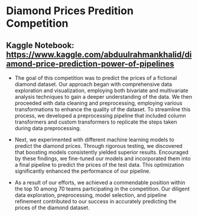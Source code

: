 # Diamond Prices Predition Competition

## Kaggle Notebook: https://www.kaggle.com/abduulrahmankhalid/diamond-price-prediction-power-of-pipelines

- The goal of this competition was to predict the prices of a fictional diamond dataset. Our approach began with comprehensive data exploration and visualization, employing both bivariate and multivariate analysis techniques to gain a deeper understanding of the data. We then proceeded with data cleaning and preprocessing, employing various transformations to enhance the quality of the dataset. To streamline this process, we developed a preprocessing pipeline that included column transformers and custom transformers to replicate the steps taken during data preprocessing.

- Next, we experimented with different machine learning models to predict the diamond prices. Through rigorous testing, we discovered that boosting models consistently yielded superior results. Encouraged by these findings, we fine-tuned our models and incorporated them into a final pipeline to predict the prices of the test data. This optimization significantly enhanced the performance of our pipeline.

- As a result of our efforts, we achieved a commendable position within the top 10 among 70 teams participating in the competition. Our diligent data exploration, preprocessing, model selection, and pipeline refinement contributed to our success in accurately predicting the prices of the diamond dataset.
